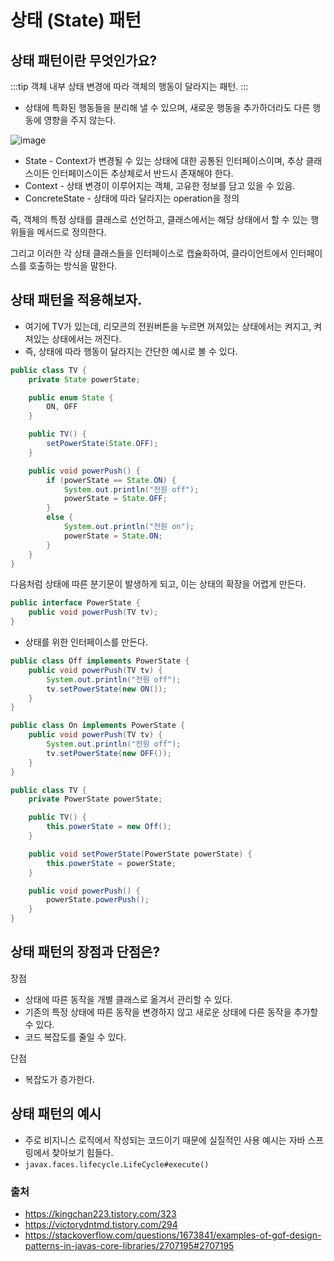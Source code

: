 # 상태 (State) 패턴

## 상태 패턴이란 무엇인가요?

:::tip
객체 내부 상태 변경에 따라 객체의 행동이 달라지는 패턴.
:::

- 상태에 특화된 행동들을 분리해 낼 수 있으며, 새로운 행동을 추가하더라도 다른 행동에 영향을 주지 않는다.

![image](https://user-images.githubusercontent.com/50647845/170900119-71de4c3f-cc39-4670-9f86-feeb3276fd47.png)

- State - Context가 변경될 수 있는 상태에 대한 공통된 인터페이스이며, 추상 클래스이든 인터페이스이든 추상체로서 반드시 존재해야 한다.
- Context - 상태 변경이 이루어지는 객체, 고유한 정보를 담고 있을 수 있음.
- ConcreteState - 상태에 따라 달라지는 operation을 정의

즉, 객체의 특정 상태를 클래스로 선언하고, 클래스에서는 해당 상태에서 할 수 있는 행위들을 메서드로 정의한다.

그리고 이러한 각 상태 클래스들을 인터페이스로 캡슐화하여, 클라이언트에서 인터페이스를 호출하는 방식을 말한다.

## 상태 패턴을 적용해보자.

- 여기에 TV가 있는데, 리모콘의 전원버튼을 누르면 꺼져있는 상태에서는 켜지고, 켜져있는 상태에서는 꺼진다.
- 즉, 상태에 따라 행동이 달라지는 간단한 예시로 볼 수 있다.

```java
public class TV {
    private State powerState;

    public enum State {
        ON, OFF
    }

    public TV() {
        setPowerState(State.OFF);
    }

    public void powerPush() {
        if (powerState == State.ON) {
            System.out.println("전원 off");
            powerState = State.OFF;
        }
        else {
            System.out.println("전원 on");
            powerState = State.ON;
        }
    }
}
```

다음처럼 상태에 따른 분기문이 발생하게 되고, 이는 상태의 확장을 어렵게 만든다.

```java
public interface PowerState {
    public void powerPush(TV tv);
}
```

- 상태를 위한 인터페이스를 만든다.

```java
public class Off implements PowerState {
    public void powerPush(TV tv) {
        System.out.println("전원 off");
        tv.setPowerState(new ON());
    }
}
```

```java
public class On implements PowerState {
    public void powerPush(TV tv) {
        System.out.println("전원 off");
        tv.setPowerState(new OFF());
    }
}
```

```java
public class TV {
    private PowerState powerState;

    public TV() {
        this.powerState = new Off();
    }

    public void setPowerState(PowerState powerState) {
        this.powerState = powerState;
    }

    public void powerPush() {
        powerState.powerPush();
    }
}
```

## 상태 패턴의 장점과 단점은?

장점

- 상태에 따른 동작을 개별 클래스로 옮겨서 관리할 수 있다.
- 기존의 특정 상태에 따른 동작을 변경하지 않고 새로운 상태에 다른 동작을 추가할 수 있다.
- 코드 복잡도를 줄일 수 있다.

단점

- 복잡도가 증가한다.

## 상태 패턴의 예시

- 주로 비지니스 로직에서 작성되는 코드이기 때문에 실질적인 사용 예시는 자바 스프링에서 찾아보기 힘들다.
- `javax.faces.lifecycle.LifeCycle#execute()`

### 출처

- https://kingchan223.tistory.com/323
- https://victorydntmd.tistory.com/294
- https://stackoverflow.com/questions/1673841/examples-of-gof-design-patterns-in-javas-core-libraries/2707195#2707195